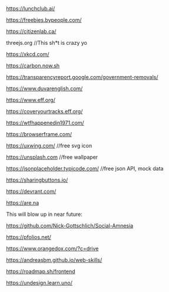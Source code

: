 https://lunchclub.ai/

https://freebies.bypeople.com/

https://citizenlab.ca/

threejs.org //This sh*t is crazy yo

https://xkcd.com/

https://carbon.now.sh

https://transparencyreport.google.com/government-removals/

https://www.duvarenglish.com/

https://www.eff.org/

https://coveryourtracks.eff.org/

https://wtfhappenedin1971.com/

https://browserframe.com/

https://uxwing.com/ //free svg icon 

https://unsplash.com //free wallpaper

https://jsonplaceholder.typicode.com/ //free json API, mock data

https://sharingbuttons.io/

https://devrant.com/

https://are.na

This will blow up in near future:

https://github.com/Nick-Gottschlich/Social-Amnesia

https://pfolios.net/

https://www.orangedox.com/?c=drive

https://andreasbm.github.io/web-skills/ 

https://roadmap.sh/frontend

https://undesign.learn.uno/
